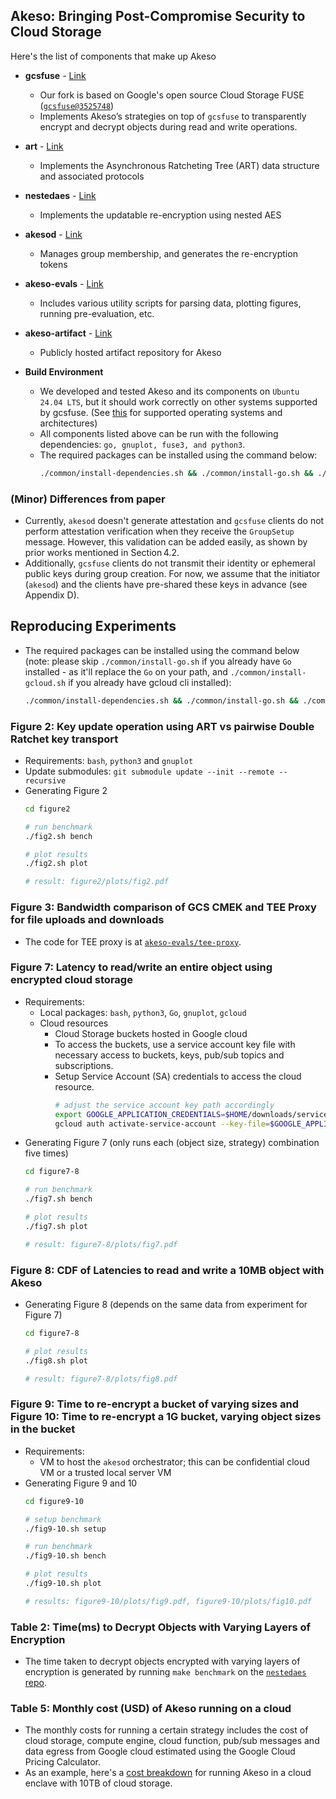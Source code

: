 ## Akeso: Bringing Post-Compromise Security to Cloud Storage

Here's the list of components that make up Akeso
- **gcsfuse** - [Link](https://github.com/etclab/gcsfuse)
  - Our fork is based on Google's open source Cloud Storage FUSE 
  ([`gcsfuse@3525748`](https://github.com/etclab/gcsfuse/tree/3525748b3567ff1dc5e997599e4bb7feee107459)) 
  - Implements Akeso’s strategies on top of `gcsfuse` to transparently encrypt 
  and decrypt objects during read and write operations.
- **art** - [Link](https://github.com/etclab/art/tree/3726326cc9638bf671ca1094afd476d860023bf2)
  - Implements the Asynchronous Ratcheting Tree (ART) data structure and 
  associated protocols
- **nestedaes** - [Link](https://github.com/etclab/nestedaes/tree/395b6e7f5d1158b87a575ddb09289537a06f18d3)
  - Implements the updatable re-encryption using nested AES
- **akesod** - [Link](https://github.com/etclab/akesod/tree/5c87457d8bf8fecf37b4c3ed5727d29982b2245d)
  - Manages group membership, and generates the re-encryption tokens
- **akeso-evals** - [Link](https://github.com/etclab/akeso-evals/tree/eb3632a217c29d690bd82a74701ebbfc9c77de34/tee-proxy)
  - Includes various utility scripts for parsing data, plotting figures, 
  running pre-evaluation, etc. 
- **akeso-artifact** - [Link](https://github.com/etclab/akeso-artifact)
  - Publicly hosted artifact repository for Akeso

- **Build Environment**
  - We developed and tested Akeso and its components on `Ubuntu 24.04 LTS`, but it should work correctly on other systems supported by gcsfuse. (See [this](https://cloud.google.com/storage/docs/cloud-storage-fuse/overview#frameworks-os-architectures) for supported operating systems and architectures)
  - All components listed above can be run with the following dependencies: `go, gnuplot, fuse3, and python3`. 
  - The required packages can be installed using the command below: 
    ```bash
    ./common/install-dependencies.sh && ./common/install-go.sh && ./common/install-gcloud.sh && source ~/.bashrc
    ```

### (Minor) Differences from paper
- Currently, `akesod` doesn't generate attestation and `gcsfuse` clients do not perform attestation verification when they receive the `GroupSetup` message. However, this validation can be added easily, as shown by prior works mentioned in Section 4.2. 
- Additionally, `gcsfuse` clients do not transmit their identity or ephemeral public keys during group creation. For now, we assume that the initiator (`akesod`) and the clients have pre-shared these keys in advance (see Appendix D).

## Reproducing Experiments
- The required packages can be installed using the command below (note: please skip `./common/install-go.sh` if you already have `Go` installed - as it'll replace the `Go` on your path, and `./common/install-gcloud.sh` if you already have gcloud cli installed):
  ```bash
  ./common/install-dependencies.sh && ./common/install-go.sh && ./common/install-gcloud.sh && source ~/.bashrc
  ``` 

### Figure 2: Key update operation using ART vs pairwise Double Ratchet key transport
- Requirements: `bash`, `python3` and `gnuplot`
- Update submodules: `git submodule update --init --remote --recursive`
- Generating Figure 2
  ```bash
  cd figure2

  # run benchmark
  ./fig2.sh bench

  # plot results
  ./fig2.sh plot

  # result: figure2/plots/fig2.pdf
  ```

### Figure 3: Bandwidth comparison of GCS CMEK and TEE Proxy for file uploads and downloads
  - The code for TEE proxy is at [`akeso-evals/tee-proxy`](https://github.com/etclab/akeso-evals/tree/main/tee-proxy). 

### Figure 7: Latency to read/write an entire object using encrypted cloud storage
- Requirements: 
    - Local packages: `bash`, `python3`, `Go`, `gnuplot`, `gcloud`
    - Cloud resources
      - Cloud Storage buckets hosted in Google cloud
      - To access the buckets, use a service account key file with necessary access to buckets, keys, pub/sub topics and subscriptions.
      - Setup Service Account (SA) credentials to access the cloud resource.
        ```bash
        # adjust the service account key path accordingly
        export GOOGLE_APPLICATION_CREDENTIALS=$HOME/downloads/serviceAccount-ae-pets25-alice.json
        gcloud auth activate-service-account --key-file=$GOOGLE_APPLICATION_CREDENTIALS
        ```
- Generating Figure 7 (only runs each (object size, strategy) combination five times)
  ```bash
  cd figure7-8

  # run benchmark
  ./fig7.sh bench

  # plot results
  ./fig7.sh plot

  # result: figure7-8/plots/fig7.pdf
  ```

### Figure 8: CDF of Latencies to read and write a 10MB object with Akeso
- Generating Figure 8 (depends on the same data from experiment for Figure 7)
  ```bash
  cd figure7-8

  # plot results
  ./fig8.sh plot

  # result: figure7-8/plots/fig8.pdf
  ```

### Figure 9: Time to re-encrypt a bucket of varying sizes and Figure 10: Time to re-encrypt a 1G bucket, varying object sizes in the bucket
- Requirements:
  - VM to host the `akesod` orchestrator; this can be confidential cloud VM or a trusted local server VM
- Generating Figure 9 and 10
  ```bash
  cd figure9-10

  # setup benchmark
  ./fig9-10.sh setup

  # run benchmark
  ./fig9-10.sh bench

  # plot results
  ./fig9-10.sh plot

  # results: figure9-10/plots/fig9.pdf, figure9-10/plots/fig10.pdf
  ```

### Table 2: Time(ms) to Decrypt Objects with Varying Layers of Encryption
  - The time taken to decrypt objects encrypted with varying layers of encryption is generated by running `make benchmark` on the [`nestedaes` repo](https://github.com/etclab/nestedaes).

### Table 5: Monthly cost (USD) of Akeso running on a cloud
  - The monthly costs for running a certain strategy includes the cost of cloud storage, compute engine, cloud function, pub/sub messages and data egress from Google cloud estimated using the Google Cloud Pricing Calculator.
  - As an example, here's a [cost breakdown](https://cloud.google.com/products/calculator/estimate-preview/CiRkZjFmYzUyMC0yNjA5LTRmNGQtOTQwOC00MjliNGM1MDEzMTIQAQ==?hl=en) for running Akeso in a cloud enclave with 10TB of cloud storage.
